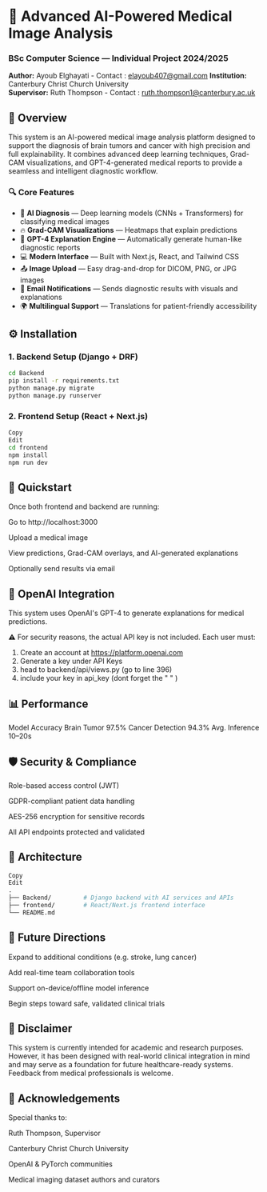 # 🧠 Advanced AI-Powered Medical Image Analysis

### BSc Computer Science — Individual Project 2024/2025  
**Author:** Ayoub Elghayati   - Contact : elayoub407@gmail.com
**Institution:** Canterbury Christ Church University  
**Supervisor:** Ruth Thompson   - Contact : ruth.thompson1@canterbury.ac.uk

## 📝 Overview

This system is an AI-powered medical image analysis platform designed to support the diagnosis of brain tumors and cancer with high precision and full explainability. It combines advanced deep learning techniques, Grad-CAM visualizations, and GPT-4-generated medical reports to provide a seamless and intelligent diagnostic workflow.

### 🔍 Core Features

- 🧠 **AI Diagnosis** — Deep learning models (CNNs + Transformers) for classifying medical images
- 🔥 **Grad-CAM Visualizations** — Heatmaps that explain predictions
- 📝 **GPT-4 Explanation Engine** — Automatically generate human-like diagnostic reports
- 💻 **Modern Interface** — Built with Next.js, React, and Tailwind CSS
- 📤 **Image Upload** — Easy drag-and-drop for DICOM, PNG, or JPG images
- 📧 **Email Notifications** — Sends diagnostic results with visuals and explanations
- 🌍 **Multilingual Support** — Translations for patient-friendly accessibility

## ⚙️ Installation

### 1. Backend Setup (Django + DRF)

```bash
cd Backend
pip install -r requirements.txt
python manage.py migrate
python manage.py runserver
```
### 2. Frontend Setup (React + Next.js)
```bash
Copy
Edit
cd frontend
npm install
npm run dev
```
## 🚀 Quickstart
Once both frontend and backend are running:

Go to http://localhost:3000

Upload a medical image

View predictions, Grad-CAM overlays, and AI-generated explanations

Optionally send results via email

## 🔐 OpenAI Integration
This system uses OpenAI's GPT-4 to generate explanations for medical predictions.

⚠️ For security reasons, the actual API key is not included.
Each user must:
1. Create an account at https://platform.openai.com
2. Generate a key under API Keys
3. head to backend/api/views.py (go to line 396)
4. include your key in api_key (dont forget the " " )

## 📊 Performance
Model	Accuracy
Brain Tumor	97.5%
Cancer Detection	94.3%
Avg. Inference	10–20s

## 🛡️ Security & Compliance
Role-based access control (JWT)

GDPR-compliant patient data handling

AES-256 encryption for sensitive records

All API endpoints protected and validated

## 📁 Architecture
```graphql
Copy
Edit
.
├── Backend/         # Django backend with AI services and APIs
├── frontend/        # React/Next.js frontend interface
└── README.md
```

## 🧠 Future Directions
Expand to additional conditions (e.g. stroke, lung cancer)

Add real-time team collaboration tools

Support on-device/offline model inference

Begin steps toward safe, validated clinical trials

## 📄 Disclaimer
This system is currently intended for academic and research purposes. However, it has been designed with real-world clinical integration in mind and may serve as a foundation for future healthcare-ready systems. Feedback from medical professionals is welcome.

## 🙏 Acknowledgements
Special thanks to:

Ruth Thompson, Supervisor

Canterbury Christ Church University

OpenAI & PyTorch communities

Medical imaging dataset authors and curators
